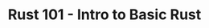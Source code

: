 ---
id: installation
title: Rust 101 - Intro to Basic Rust
sidebar_label: Installation
description: An introduction to basic rust.
---